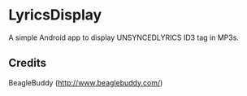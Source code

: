 # LyricsDisplay
A simple Android app to display UNSYNCEDLYRICS ID3 tag in MP3s.

## Credits
BeagleBuddy (http://www.beaglebuddy.com/)
